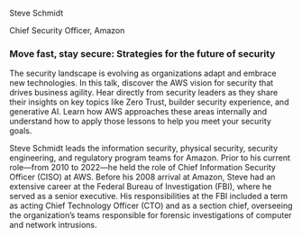 Steve Schmidt

Chief Security Officer, Amazon
### Move fast, stay secure: Strategies for the future of security

The security landscape is evolving as organizations adapt and embrace new technologies. In this talk, discover the AWS vision for security that drives business agility. Hear directly from security leaders as they share their insights on key topics like Zero Trust, builder security experience, and generative AI. Learn how AWS approaches these areas internally and understand how to apply those lessons to help you meet your security goals.

Steve Schmidt leads the information security, physical security, security engineering, and regulatory program teams for Amazon. Prior to his current role—from 2010 to 2022—he held the role of Chief Information Security Officer (CISO) at AWS. Before his 2008 arrival at Amazon, Steve had an extensive career at the Federal Bureau of Investigation (FBI), where he served as a senior executive. His responsibilities at the FBI included a term as acting Chief Technology Officer (CTO) and as a section chief, overseeing the organization’s teams responsible for forensic investigations of computer and network intrusions.